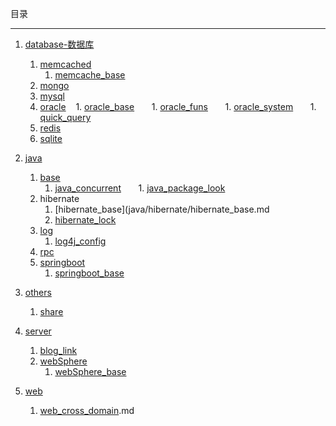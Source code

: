 目录

---

1. [database-数据库](database/README.md)
    1. [memcached](database/memcached/README.md)
        1. [memcache_base](database/memcachec/memcache_base.md)
    1. [mongo](database/mongo/README.md)
    1. [mysql](database/mysql/README.md)
    1. [oracle](database/oracle/README.md)
        1. [oracle_base](database/oracle/oracle_base.md)
        1. [oracle_funs](database/oracle/oracle_base.md)
        1. [oracle_system](database/oracle/oracle_system.md)
        1. [quick_query](database/oracle/oracle_query.md)
    1. [redis](database/redis/README.md)
    1. [sqlite](database/sqlite/README.md)

1. [java](java/README.md)
    1. [base](java/base/README.md)
        1. [java_concurrent](java/base/java_concurrent.md)
        1. [java_package_look](java/base/java_package.md)
    1. hibernate
        1. [hibernate_base](java/hibernate/hibernate_base.md
        1. [hibernate_lock](java/hibernate/hibernate_lock.md)
    1. [log](java/log/README.md)
        1. [log4j_config](java/log/log4j_config.md)
    1. [rpc](java/rpc/README.md)
    1. [springboot](java/springboot/README.md)
        1. [springboot_base](java/springboot/spring_base.md)

1. [others](others/README.md)
    1. [share](others/share.md)

1.  [server](server/README.md)
    1. [blog_link](server/blog_link.md)
    1. [webSphere](server/webSphere/README.md)
        1. [webSphere_base](server/webSphere/webSphere_base.md)

1. [web](web/README.md)
    1. [web_cross_domain](web/web_cross_domain).md
